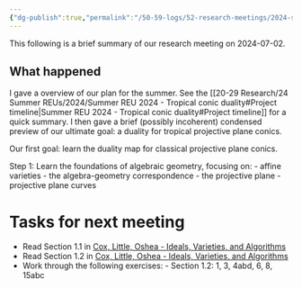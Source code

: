 ```yaml
---
{"dg-publish":true,"permalink":"/50-59-logs/52-research-meetings/2024-summer/reu-meeting-2024-07-02/","updated":"2024-08-06T14:10:27-07:00"}
---
```


This following is a brief summary of our research meeting on 2024-07-02.

## What happened

I gave a overview of our plan for the summer. See the [[20-29 Research/24 Summer REUs/2024/Summer REU 2024 - Tropical conic duality#Project timeline\|Summer REU 2024 - Tropical conic duality#Project timeline]] for a quick summary. I then gave a brief (possibly incoherent) condensed preview of our ultimate goal: a duality for tropical projective plane conics.

Our first goal: learn the duality map for classical projective plane conics.

Step 1: Learn the foundations of algebraic geometry, focusing on:
	- affine varieties
	- the algebra-geometry correspondence
	- the projective plane
	- projective plane curves

# Tasks for next meeting

- Read Section 1.1 in [Cox, Little, Oshea - Ideals, Varieties, and Algorithms](https://cpslo-my.sharepoint.com/:b:/g/personal/rweaston_calpoly_edu/ETjS_LuGyWJNoYCHGwmCCpEBXhKBwk5SDlxjnCxYtMBnXQ?e=tbXcCm)
- Read Section 1.2 in [Cox, Little, Oshea - Ideals, Varieties, and Algorithms](https://cpslo-my.sharepoint.com/:b:/g/personal/rweaston_calpoly_edu/ETjS_LuGyWJNoYCHGwmCCpEBXhKBwk5SDlxjnCxYtMBnXQ?e=tbXcCm)
- Work through the following exercises:
      - Section 1.2: 1, 3, 4abd, 6, 8, 15abc
